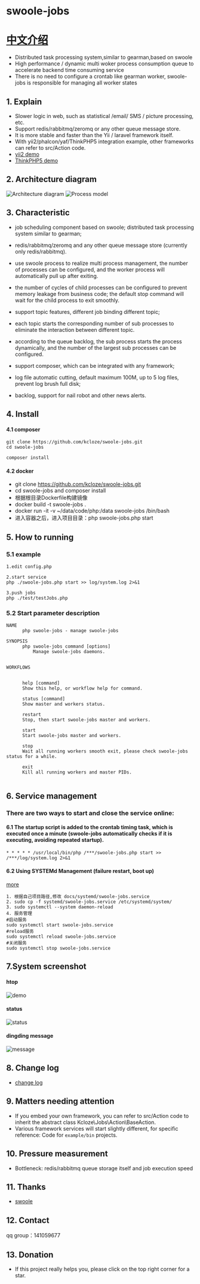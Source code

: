 # swoole-jobs
# [中文介绍](https://www.swoole.com/wiki/page/699.html)
* Distributed task processing system,similar to gearman,based on swoole
* High performance / dynamic multi woker process consumption queue to accelerate backend time consuming service
* There is no need to configure a crontab like gearman worker, swoole-jobs is responsible for managing all worker states


## 1. Explain

* Slower logic in web, such as statistical /email/ SMS / picture processing, etc.
* Support redis/rabbitmq/zeromq or any other queue message store.
* It is more stable and faster than the Yii / laravel framework itself.
* With yii2/phalcon/yaf/ThinkPHP5 integration example, other frameworks can refer to src/Action code.
* [yii2 demo](https://github.com/kcloze/swoole-jobs-yii2)
* [ThinkPHP5 demo](https://github.com/kcloze/swoole-jobs-tp5)


## 2. Architecture diagram

![Architecture diagram](docs/images/jobs-archi.png)
![Process model](docs/images/jobs-process.png)


## 3. Characteristic

* job scheduling component based on swoole; distributed task processing system similar to gearman;

* redis/rabbitmq/zeromq and any other queue message store (currently only redis/rabbitmq).

* use swoole process to realize multi process management, the number of processes can be configured, and the worker process will automatically pull up after exiting.

* the number of cycles of child processes can be configured to prevent memory leakage from business code; the default stop command will wait for the child process to exit smoothly.

* support topic features, different job binding different topic;

* each topic starts the corresponding number of sub processes to eliminate the interaction between different topic.

* according to the queue backlog, the sub process starts the process dynamically, and the number of the largest sub processes can be configured.

* support composer, which can be integrated with any framework;

* log file automatic cutting, default maximum 100M, up to 5 log files, prevent log brush full disk;

* backlog, support for nail robot and other news alerts.


## 4. Install

#### 4.1 composer
```
git clone https://github.com/kcloze/swoole-jobs.git
cd swoole-jobs

```


```
composer install
```
#### 4.2 docker
* git clone https://github.com/kcloze/swoole-jobs.git
* cd swoole-jobs and composer install
* 根据根目录Dockerfile构建镜像
* docker build -t swoole-jobs .
* docker run  -it  -v ~/data/code/php:/data swoole-jobs /bin/bash
* 进入容器之后，进入项目目录：php swoole-jobs.php start

## 5. How to running

### 5.1 example
```
1.edit config.php

2.start service
php ./swoole-jobs.php start >> log/system.log 2>&1

3.push jobs
php ./test/testJobs.php

```

### 5.2 Start parameter description
```
NAME
      php swoole-jobs - manage swoole-jobs

SYNOPSIS
      php swoole-jobs command [options]
          Manage swoole-jobs daemons.


WORKFLOWS


      help [command]
      Show this help, or workflow help for command.

      status [command]
      Show master and workers status.

      restart
      Stop, then start swoole-jobs master and workers.

      start
      Start swoole-jobs master and workers.

      stop
      Wait all running workers smooth exit, please check swoole-jobs status for a while.

      exit
      Kill all running workers and master PIDs.


```


## 6. Service management
### There are two ways to start and close the service online:

#### 6.1 The startup script is added to the crontab timing task, which is executed once a minute (swoole-jobs automatically checks if it is executing, avoiding repeated startup).

```
* * * * * /usr/local/bin/php /***/swoole-jobs.php start >> /***/log/system.log 2>&1

```



#### 6.2 Using SYSTEMd Management (failure restart, boot up)
[more](https://www.swoole.com/wiki/page/699.html)

```
1. 根据自己项目路径,修改 docs/systemd/swoole-jobs.service
2. sudo cp -f systemd/swoole-jobs.service /etc/systemd/system/
3. sudo systemctl --system daemon-reload
4. 服务管理
#启动服务
sudo systemctl start swoole-jobs.service
#reload服务
sudo systemctl reload swoole-jobs.service
#关闭服务
sudo systemctl stop swoole-jobs.service
```

## 7.System screenshot
#### htop
![demo](docs/images/demo.png)
#### status
![status](docs/images/status.png)
#### dingding message
![message](docs/images/dingding.png)



## 8. Change log
* [change log](docs/ChangeLog.md)

## 9. Matters needing attention
* If you embed your own framework, you can refer to src/Action code to inherit the abstract class Kcloze\Jobs\Action\BaseAction.
* Various framework services will start slightly different, for specific reference: Code for `example/bin` projects.

## 10. Pressure measurement
* Bottleneck: redis/rabbitmq queue storage itself and job execution speed

## 11. Thanks
* [swoole](http://www.swoole.com/)

## 12. Contact
qq group：141059677


## 13. Donation
* If this project really helps you, please click on the top right corner for a star.




